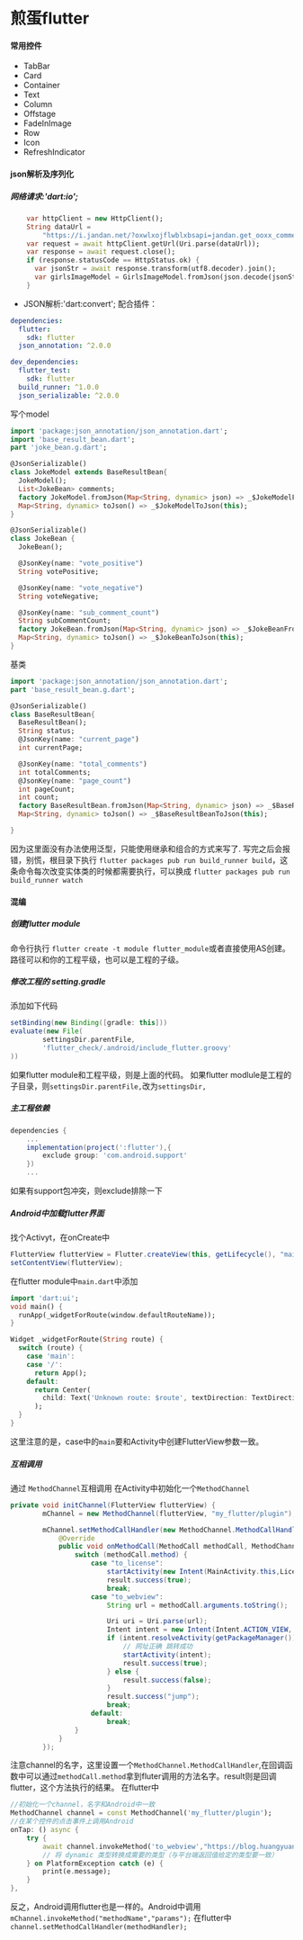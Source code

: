 # 煎蛋flutter

####  常用控件
* TabBar
* Card
* Container
* Text
* Column
* Offstage
* FadeInImage
* Row
* Icon
* RefreshIndicator

#### json解析及序列化
##### 网络请求:'dart:io';
``` dart
    var httpClient = new HttpClient();
    String dataUrl =
        "https://i.jandan.net/?oxwlxojflwblxbsapi=jandan.get_ooxx_comments&page=$pageNumber";
    var request = await httpClient.getUrl(Uri.parse(dataUrl));
    var response = await request.close();
    if (response.statusCode == HttpStatus.ok) {
      var jsonStr = await response.transform(utf8.decoder).join();
      var girlsImageModel = GirlsImageModel.fromJson(json.decode(jsonStr));
    }
```
* JSON解析:'dart:convert';
  配合插件：
``` yaml
dependencies:
  flutter:
    sdk: flutter
  json_annotation: ^2.0.0

dev_dependencies:
  flutter_test:
    sdk: flutter
  build_runner: ^1.0.0
  json_serializable: ^2.0.0
```
写个model
``` dart
import 'package:json_annotation/json_annotation.dart';
import 'base_result_bean.dart';
part 'joke_bean.g.dart';

@JsonSerializable()
class JokeModel extends BaseResultBean{
  JokeModel();
  List<JokeBean> comments;
  factory JokeModel.fromJson(Map<String, dynamic> json) => _$JokeModelFromJson(json);
  Map<String, dynamic> toJson() => _$JokeModelToJson(this);
}

@JsonSerializable()
class JokeBean {
  JokeBean();

  @JsonKey(name: "vote_positive")
  String votePositive;

  @JsonKey(name: "vote_negative")
  String voteNegative;

  @JsonKey(name: "sub_comment_count")
  String subCommentCount;
  factory JokeBean.fromJson(Map<String, dynamic> json) => _$JokeBeanFromJson(json);
  Map<String, dynamic> toJson() => _$JokeBeanToJson(this);
}
```

基类
``` dart
import 'package:json_annotation/json_annotation.dart';
part 'base_result_bean.g.dart';

@JsonSerializable()
class BaseResultBean{
  BaseResultBean();
  String status;
  @JsonKey(name: "current_page")
  int currentPage;

  @JsonKey(name: "total_comments")
  int totalComments;
  @JsonKey(name: "page_count")
  int pageCount;
  int count;
  factory BaseResultBean.fromJson(Map<String, dynamic> json) => _$BaseResultBeanFromJson(json);
  Map<String, dynamic> toJson() => _$BaseResultBeanToJson(this);

}
```
因为这里面没有办法使用泛型，只能使用继承和组合的方式来写了.
写完之后会报错，别慌，根目录下执行
`flutter packages pub run build_runner build`，这条命令每次改变实体类的时候都需要执行，可以换成
`flutter packages pub run build_runner watch`


#### 混编
#####  创建flutter module
命令行执行 `flutter create -t module flutter_module`或者直接使用AS创建。
路径可以和你的工程平级，也可以是工程的子级。
##### 修改工程的 setting.gradle
添加如下代码
``` groovy
setBinding(new Binding([gradle: this]))                       
evaluate(new File( 
        settingsDir.parentFile,
        'flutter_check/.android/include_flutter.groovy'
))
```
如果flutter module和工程平级，则是上面的代码。
如果flutter modlule是工程的子目录，则`settingsDir.parentFile,`改为`settingsDir,`
##### 主工程依赖
``` groovy
dependencies {
    ...
    implementation(project(':flutter'),{
        exclude group: 'com.android.support'
    })
    ...
```
如果有support包冲突，则exclude排除一下
##### Android中加载flutter界面
找个Activyt，在onCreate中
``` java
FlutterView flutterView = Flutter.createView(this, getLifecycle(), "main");
setContentView(flutterView);
```
在flutter module中`main.dart`中添加
``` dart
import 'dart:ui';
void main() {
  runApp(_widgetForRoute(window.defaultRouteName));
}

Widget _widgetForRoute(String route) {
  switch (route) {
    case 'main':
    case '/':
      return App();
    default:
      return Center(
        child: Text('Unknown route: $route', textDirection: TextDirection.ltr),
      );
  }
}
```
这里注意的是，case中的`main`要和Activity中创建FlutterView参数一致。


##### 互相调用
通过 `MethodChannel`互相调用
在Activity中初始化一个`MethodChannel`
``` java
private void initChannel(FlutterView flutterView) {
        mChannel = new MethodChannel(flutterView, "my_flutter/plugin");

        mChannel.setMethodCallHandler(new MethodChannel.MethodCallHandler() {
            @Override
            public void onMethodCall(MethodCall methodCall, MethodChannel.Result result) {
                switch (methodCall.method) {
                    case "to_license":
                        startActivity(new Intent(MainActivity.this,LicenseActivity.class));
                        result.success(true);
                        break;
                    case "to_webview":
                        String url = methodCall.arguments.toString();

                        Uri uri = Uri.parse(url);
                        Intent intent = new Intent(Intent.ACTION_VIEW, uri);
                        if (intent.resolveActivity(getPackageManager()) != null) {
                            // 网址正确 跳转成功
                            startActivity(intent);
                            result.success(true);
                        } else {
                            result.success(false);
                        }
                        result.success("jump");
                        break;
                    default:
                        break;
                }
            }
        });
```
注意channel的名字，这里设置一个`MethodChannel.MethodCallHandler`,在回调函数中可以通过`methodCall.method`拿到fluter调用的方法名字。result则是回调flutter，这个方法执行的结果。
在flutter中
``` dart
//初始化一个channel，名字和Android中一致
MethodChannel channel = const MethodChannel('my_flutter/plugin');
//在某个控件的点击事件上调用Android
onTap: () async {
    try {
        await channel.invokeMethod('to_webview',"https://blog.huangyuanlove.com");
        // 将 dynamic 类型转换成需要的类型（与平台端返回值给定的类型要一致）
    } on PlatformException catch (e) {
        print(e.message);
    }
},
```
反之，Android调用flutter也是一样的。Android中调用
`mChannel.invokeMethod("methodName","params");`
在flutter中
`channel.setMethodCallHandler(methodHandler);`